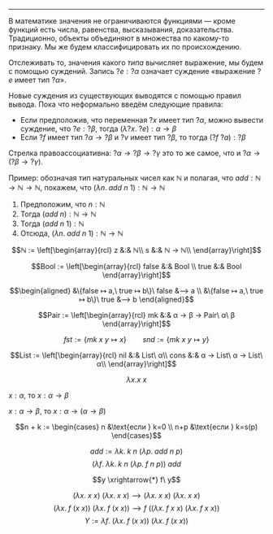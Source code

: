
---

В математике значения не ограничиваются функциями — кроме функций есть числа, равенства,
высказывания, доказательства. Традиционно, объекты объединяют в множества по какому-то
признаку. Мы же будем классифицировать их по происхождению.

Отслеживать то, значения какого *типа* вычисляет выражение, мы будем с помощью суждений.
Запись $?e: {?α}$ означает суждение «выражение $?e$ имеет тип $?α$».

Новые суждения из существующих выводятся с помощью правил вывода. Пока что неформально
введём следующие правила:

- Если предположив, что переменная $?x$ имеет тип $?α$, можно вывести суждение, что $?e: {?β}$,
тогда $(λ{?x}.\; ?e) : α → β$
- Если $?f$ имеет тип ${?α} → {?β}$ и $?v$ имеет тип ${?β}$, то тогда $(?f\ {?a}): {?β}$

Стрелка правоассоциативна: ${?α} → {?β} → {?γ}$ это то же самое, что и ${?α} → ({?β} → {?γ})$.

Пример: обозначая тип натуральных чисел как $ℕ$ и полагая, что $add: ℕ → ℕ → ℕ$, покажем, что $(λn.\; add\ n\ 1) : ℕ → ℕ$

1. Предположим, что $n: ℕ$
2. Тогда $(add\ n): ℕ → ℕ$
3. Тогда $(add\ n\ 1): ℕ$
4. Отсюда, $(λn.\; add\ n\ 1) : ℕ → ℕ$

$$ℕ := \left[\begin{array}{rcl}
z &:& ℕ\\
s &:& ℕ → ℕ\\
\end{array}\right]$$

$$Bool := \left[\begin{array}{rcl}
false &:& Bool \\
true &:& Bool
\end{array}\right]$$

$$\begin{aligned}
&\{false ↦ a,\ true ↦ b\}\ false &⟶ a \\
&\{false ↦ a,\ true ↦ b\}\ true &⟶ b
\end{aligned}$$

$$Pair := \left[\begin{array}{rcl} mk &:& α → β → Pair\ α\ β \end{array}\right]$$

$$fst := \{mk\ x\ y ↦ x\} \qquad snd := \{mk\ x\ y ↦ y\}$$

$$List := \left[\begin{array}{rcl}
nil &:& List\ α\\
cons &:& α → List\ α → List\ α\\
\end{array}\right]$$

$$λx. x\ x$$

$x : α$, то $x: α → β$

$x : α → β$, то $x: α → (α → β)$

$$n + k := \begin{cases}
n &\text{если } k=0 \\
n+p &\text{если } k=s(p)
\end{cases}$$

$$add := λk.\; k\ n\ (λp.\;add\ n\ p)$$
$$(λf.\;λk.\; k\ n\ (λp.\;f\ n\ p))\ add$$

$$y \xrightarrow{*} f\ y$$

$$(λx.\;x\ x)\ (λx.\;x\ x) ⟶ (λx.\;x\ x)\ (λx.\;x\ x)$$
$$(λx.\;f\ (x\ x))\ (λx.\;f\ (x\ x)) ⟶ f\ ((λx.\;f\ x\ x)\ (λx.\;f\ x\ x))$$
$$Y := λf.\;(λx.\;f\ (x\ x))\ (λx.\;f\ (x\ x))$$
